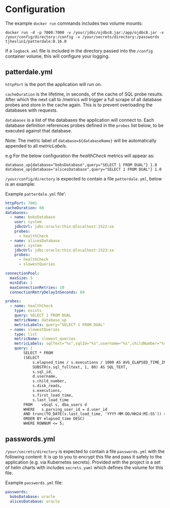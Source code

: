 # Configuration

The example `docker run` commands includes two volume mounts:

`docker run -d -p 7000:7000 -v /your/jdbc/ojdbc8.jar:/app/ojdbc8.jar -v /your/config/directory:/config -v /your/secrets/directory:/passwords tjheslin1/patterdale:0.16.0`

If a `logback.xml` file is included in the directory passed into the `/config` container volume, this will configure your logging.

## patterdale.yml

`httpPort` is the port the application will run on.

`cacheDuration` is the lifetime, in seconds, of the cache of SQL probe results.
After which the next call to /metrics will trigger a full scrape of all database probes and store in the cache again. This is to prevent overloading the databases with requests.

`databases` is a list of the databases the application will connect to.
Each database definition references probes defined in the `probes` list below, to be executed against that database.

Note: The metric label of `database=${databaseName}` will be automatically appended to all _metricLabels_.

e.g For the below configuration the _healthCheck_ metrics will appear as:

```
database_up{database="bobsDatabase",query="SELECT 1 FROM DUAL"} 1.0
database_up{database="alicesDatabase",query="SELECT 1 FROM DUAL"} 1.0
```

`/your/config/directory` is expected to contain a file `patterdale.yml`, below is an example:

Example `patterdale.yml` file':
```yml
httpPort: 7001
cacheDuration: 60
databases:
  - name: bobsDatabase
    user: system
    jdbcUrl: jdbc:oracle:thin:@localhost:1522:xe
    probes:
      - healthCheck
  - name: alicesDatabase
    user: system
    jdbcUrl: jdbc:oracle:thin:@localhost:1523:xe
    probes:
      - healthCheck
      - slowestQueries

connectionPool:
  maxSize: 5
  minIdle: 1
  maxConnectionRetries: 10
  connectionRetryDelayInSeconds: 60

probes:
  - name: healthCheck
    type: exists
    query: SELECT 1 FROM DUAL
    metricName: database_up
    metricLabels: query="SELECT 1 FROM DUAL"
  - name: slowestQueries
    type: list
    metricName: slowest_queries
    metricLabels: sqlText="%s",sqlId="%s",username="%s",childNumber="%s",diskReads="%s",executions="%s",firstLoadTime="%s",lastLoadTime="%s"
    query: |
        SELECT * FROM
        (SELECT
            s.elapsed_time / s.executions / 1000 AS AVG_ELAPSED_TIME_IN_MILLIS,
            SUBSTR(s.sql_fulltext, 1, 80) AS SQL_TEXT,
            s.sql_id,
            d.username,
            s.child_number,
            s.disk_reads,
            s.executions,
            s.first_load_time,
            s.last_load_time
        FROM    v$sql s, dba_users d
        WHERE   s.parsing_user_id = d.user_id
        AND trunc(TO_DATE(s.last_load_time, 'YYYY-MM-DD/HH24:MI:SS')) >= trunc(SYSDATE - 1)
        ORDER BY elapsed_time DESC)
        WHERE ROWNUM <= 5;
```

## passwords.yml

`/your/secrets/directory` is expected to contain a file `passwords.yml` with the following content:
It is up to you to encrypt this file and pass it safely to the application (e.g. via Kubernetes secrets).
Provided with the project is a set of helm charts with includes `secrets.yaml` which defines the volume for this file.

Example `passwords.yml` file:
```yml
passwords:
  bobsDatabase: oracle
  alicesDatabase: oracle
```
